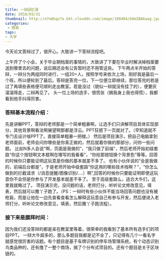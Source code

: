 ```yaml
---
title: 一辩回忆录
date: 2018/03/31
thumbnail: http://o7o8kqz7a.bkt.clouddn.com/image/180404/b8mIBA6aag.jpg
categories: 
 - 随笔
tags: 
- 大学
---
```


今天论文答辩过了，很开心。大致讲一下答辩流程吧。
<!-- more -->
上午开了个小会，关于毕业期档案的事情的，大致讲了下要在毕业时解决掉档案要送到哪里去的问题，说后期还会有公告暂时还不用管这些。
下午两点半开始的答辩，一辩分为两组同时进行，一组20+人，按照学号来依次上场，刚好我是最后一个班，所以便轮到了最后。答辩是答完一位，下一位便立即继续，那位答完的若是过了再填些表格便可顺利走出教室。若是没过（貌似一辩就没有挂了的），便要灰溜溜得走，二辩再见了。
头一位上场的选手，很慌张（搁我身上我也得慌），我都看到他手抖得厉害。
### 答辩基本流程介绍：
先是讲解PPT，答辩的老师那是一个简单粗暴啊，让选手们只讲解项目具体实现部分，其他背景啊看法啊展望啊那都是浮云。PPT狂摁下一页就对了。（早知道就不专门去设计啥PPT了。直接简单粗暴一把梭。）
然后是项目演示，把自己电脑拿到老师面前，老师会问你哪些是你真正做的，然后就着你做的那部分，问你一些问题。
比如N多人会说“啊，页面是我做的”，“我只做了前端”，然后老师开始初级套路“你这个按钮啊文本框啊在哪写的我看看”，“你给那按钮换个背景色”等等。回答的时候你只要能证明这玩意是你做的基本就差不多了。
也有小伙伴说的“全是我做的，前端后台都是”，于是老师开始中级套路“你这用的哪些技术栈啊？”，“你怎么做到的拦截请求（/消息提醒/图像识别/....）啊”,回答的时候你只要能证明即使这玩意你不会但是你参与了开发基本就差不多了。
至于高级套路么，适合大牛们，这里我就略过了。
项目演示完，没问题的话，老师打分，听听论文修改意见，填表，然后就可以撒丫子跑了。（PS：一辩时有些小伙伴不能当场回答问题也没有被枪毙，而是让他在一边先查看查看怎么解释这玩意自己有参与开发，然后便进入老师打分，听听论文修改意见，填表，然后撒丫子跑流程）。
### 接下来是膜拜时间：
因为我们还没答辩的都是呆在教室里等着，很荣幸的我看到了基本所有选手们的项目PPT。
一辩大牛超多的，那么多题目我都是记不全了，只记得有几个一看名字就感觉很厉害的话题。有个题目是基于车牌识别的停车场管理系统，有个动态识别鸟类品种的，还有撸了一整个商场，搞了个分布式项目的。还有个题目是关于区块链的。

